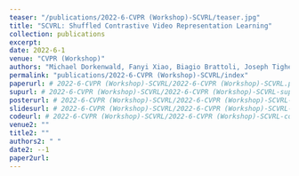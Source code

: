 ```yaml
---
teaser: "/publications/2022-6-CVPR (Workshop)-SCVRL/teaser.jpg"
title: "SCVRL: Shuffled Contrastive Video Representation Learning"
collection: publications
excerpt: 
date: 2022-6-1
venue: "CVPR (Workshop)"
authors: "Michael Dorkenwald, Fanyi Xiao, Biagio Brattoli, Joseph Tighe, Davide Modolo,  "
permalink: "publications/2022-6-CVPR (Workshop)-SCVRL/index"
paperurl: # 2022-6-CVPR (Workshop)-SCVRL/2022-6-CVPR (Workshop)-SCVRL.pdf
supurl: # 2022-6-CVPR (Workshop)-SCVRL/2022-6-CVPR (Workshop)-SCVRL-sup.pdf
posterurl: # 2022-6-CVPR (Workshop)-SCVRL/2022-6-CVPR (Workshop)-SCVRL-poster.pdf
slidesurl: # 2022-6-CVPR (Workshop)-SCVRL/2022-6-CVPR (Workshop)-SCVRL-slides.pdf
codeurl: # 2022-6-CVPR (Workshop)-SCVRL/2022-6-CVPR (Workshop)-SCVRL-code.zip
venue2: ""
title2: ""
authors2: " "
date2: --1
paper2url: 
---
```



